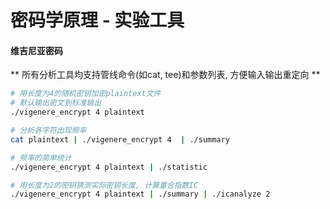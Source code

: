 密码学原理 - 实验工具
===

#### 维吉尼亚密码

** 所有分析工具均支持管线命令(如cat, tee)和参数列表, 方便输入输出重定向 **

```sh
# 用长度为4的随机密钥加密plaintext文件
# 默认输出密文到标准输出
./vigenere_encrypt 4 plaintext

# 分析各字符出现频率
cat plaintext | ./vigenere_encrypt 4  | ./summary

# 频率的简单统计
./vigenere_encrypt 4 plaintext | ./statistic

# 用长度为2的密钥猜测实际密钥长度, 计算重合指数IC
./vigenere_encrypt 4 plaintext | ./summary | ./icanalyze 2
```
